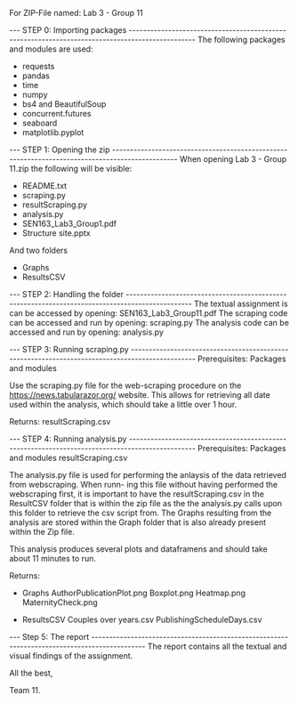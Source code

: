 For ZIP-File named: Lab 3 - Group 11

--- STEP 0: Importing packages ------------------------------------------------------------------------------------------------
The following packages and modules are used:
- requests
- pandas
- time
- numpy
- bs4 and BeautifulSoup
- concurrent.futures
- seaboard
- matplotlib.pyplot

--- STEP 1: Opening the zip ------------------------------------------------------------------------------------------------
When opening Lab 3 - Group 11.zip the following will be visible:
- README.txt
- scraping.py
- resultScraping.py
- analysis.py
- SEN163_Lab3_Group1.pdf
- Structure site.pptx

And two folders
- Graphs
- ResultsCSV

--- STEP 2: Handling the folder ------------------------------------------------------------------------------------------------
The textual assignment is can be accessed by opening: SEN163_Lab3_Group11.pdf
The scraping code can be accessed and run by opening: scraping.py
The analysis code can be accessed and run by opening: analysis.py

--- STEP 3: Running scraping.py ------------------------------------------------------------------------------------------------
Prerequisites:
Packages and modules

Use the scraping.py file for the web-scraping procedure on the https://news.tabularazor.org/ website.
This allows for retrieving all date used within the analysis, which should take a little over 1 hour.

Returns:
resultScraping.csv

--- STEP 4: Running analysis.py ------------------------------------------------------------------------------------------------
Prerequisites:
Packages and modules
resultScraping.csv

The analysis.py file is used for performing the anlaysis of the data retrieved from webscraping. When runn-
ing this file without having performed the webscraping first, it is important to have the resultScraping.csv
in the ResultCSV folder that is within the zip file as the the analysis.py calls upon this folder to retrieve
the csv script from. The Graphs resulting from the analysis are stored within the Graph folder that is also
already present within the Zip file.

This analysis produces several plots and dataframens and should take about 11 minutes to run.

Returns:
- Graphs
	AuthorPublicationPlot.png
	Boxplot.png
	Heatmap.png
	MaternityCheck.png

- ResultsCSV
	Couples over years.csv
	PublishingScheduleDays.csv

--- Step 5: The report ---------------------------------------------------------------------------------------------
The report contains all the textual and visual findings of the assignment.

All the best,

Team 11.
